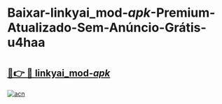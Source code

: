 # Baixar-linkyai_mod-_apk_-Premium-Atualizado-Sem-Anúncio-Grátis-u4haa

# <h2><a href="https://9n7r75.esa.edu.pl?src=linkyai_mod-_apk_&ref=u4haa">🔗👉 🔴 linkyai_mod-_apk_</a></h2>

[![acn](https://github.com/user-attachments/assets/0f9c940e-d8b0-45ae-aac7-cd30a18b3e1c)](https://9n7r75.esa.edu.pl?src=linkyai_mod-_apk_&ref=u4haa)

